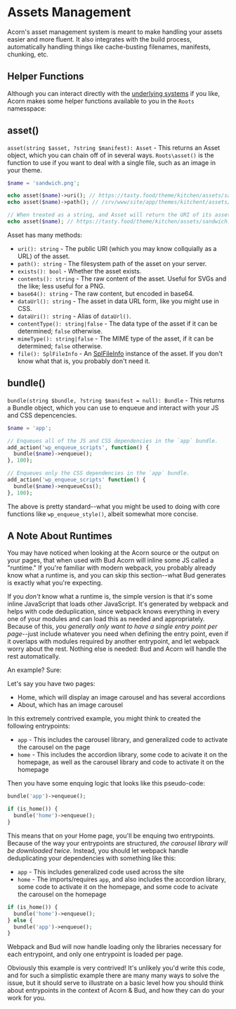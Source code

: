 # Assets Management

Acorn's asset management system is meant to make handling your assets easier and more fluent. It also integrates with the build process, automatically handling things like cache-busting filenames, manifests, chunking, etc.

## Helper Functions

Although you can interact directly with the [underlying systems](https://github.com/roots/acorn/tree/2.x/src/Roots/Acorn/Assets) if you like, Acorn makes some helper functions available to you in the `Roots` namesspace:

## asset()

`asset(string $asset, ?string $manifest): Asset` - This returns an Asset object, which you can chain off of in several ways. `Roots\asset()` is the function to use if you want to deal with a single file, such as an image in your theme.
  
```php
$name = 'sandwich.png';

echo asset($name)->uri(); // https://tasty.food/theme/kitchen/assets/sandwich.png
echo asset($name)->path(); // /srv/www/site/app/themes/kitchent/assets/sandwich.ong

// When treated as a string, and Asset will return the URI of its asset:
echo asset($name); // https://tasty.food/theme/kitchen/assets/sandwich.png
```

Asset has many methods:

- `uri(): string` - The public URI (which you may know collquially as a URL) of the asset.
- `path(): string` - The filesystem path of the asset on your server.
- `exists(): bool` - Whether the asset exists.
- `contents(): string` - The raw content of the asset. Useful for SVGs and the like; less useful for a PNG.
- `base64(): string` - The raw content, but encoded in base64.
- `dataUrl(): string` - The asset in data URL form, like you might use in CSS.
- `dataUri(): string` - Alias of `dataUrl()`.
- `contentType(): string|false` - The data type of the asset if it can be determined; `false` otherwise.
- `mimeType(): string|false` - The MIME type of the asset, if it can be determined; `false` otherwise.
- `file(): SplFileInfo` - An [SplFileInfo](https://www.php.net/manual/en/class.splfileinfo.php) instance of the asset. If you don't know what that is, you probably don't need it.

## bundle()

`bundle(string $bundle, ?string $manifest = null): Bundle` - This returns a Bundle object, which you can use to enqueue and interact with your JS and CSS depencencies.

```php
$name = 'app';

// Enqueues all of the JS and CSS dependencies in the `app` bundle.
add_action('wp_enqueue_scripts', function() {
  bundle($name)->enqueue();
}, 100);

// Enqueues only the CSS dependencies in the `app` bundle.
add_action('wp_enqueue_scripts' function() {
  bundle($name)->enqueueCss();
}, 100);
```
  
The above is pretty standard--what you might be used to doing with core functions like `wp_enqueue_style()`, albeit somewhat more concise. 


## A Note About Runtimes

You may have noticed when looking at the Acorn source or the output on your pages, that when used with Bud Acorn will inline some JS called a "runtime." If you're familiar with modern webpack, you probably already know what a runtime is, and you can skip this section--what Bud generates is exactly what you're expecting.

If you *don't* know what a runtime is, the simple version is that it's some inline JavaScript that loads other JavaScript. It's generated by webpack and helps with code deduplication, since webpack knows everything in every one of your modules and can load this as needed and appropriately. Because of this, *you generally only want to have a single entry point per page*--just include whatever you need when defining the entry point, even if it overlaps with modules required by another entrypoint, and let webpack worry about the rest. Nothing else is needed: Bud and Acorn will handle the rest automatically.

An example? Sure:

Let's say you have two pages:

- Home, which will display an image carousel and has several accordions
- About, which has an image carousel

In this extremely contrived example, you might think to created the following entrypoints:

- `app` - This includes the carousel library, and generalized code to activate the carousel on the page
- `home` - This includes the accordion library, some code to acivate it on the homepage, as well as the carousel library and code to activate it on the homepage

Then you have some enquing logic that looks like this pseudo-code:

```php
bundle('app')->enqueue();

if (is_home()) {
  bundle('home')->enqueue();
}
```

This means that on your Home page, you'll be enquing two entrypoints. Because of the way your entrypoints are structured, *the carousel library will be downloaded twice*. Instead, you should let webpack handle deduplicating your dependencies with something like this:

- `app` - This includes generalized code used across the site
- `home` - The imports/requires `app`, and also includes the accordion library, some code to activate it on the homepage, and some code to acivate the carousel on the homepage

```php
if (is_home()) {
  bundle('home')->enqueue();
} else {
  bundle('app')->enqueue();
}
```

Webpack and Bud will now handle loading only the libraries necessary for each entrypoint, and only one entrypoint is loaded per page.

Obviously this example is very contrived! It's unlikely you'd write this code, and for such a simplistic example there are many many ways to solve the issue, but it should serve to illustrate on a basic level how you should think about entrypoints in the context of Acorn & Bud, and how they can do your work for you.
